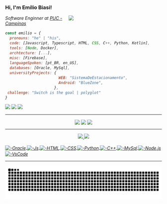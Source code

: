 ###  Hi, I'm Emílio Biasi!

<img align='right' src="https://i.pinimg.com/originals/32/3a/28/323a28121a50a9296e6775cc21918af2.gif" width="300">
<p><em>Software Enginner at <a href="https://www.puc-campinas.edu.br">PUC - Campinas</a>

```javascript
const emilio = {
  pronouns: "he" | "his",
  code: [Javascript, Typescript, HTML, CSS, C++, Python, Kotlin],
  tools: [Node, Docker],
  archtecture: [...],
  misc: [Firebase],
  languageSpoken: [pt_BR, en_US],
  databases: [Oracle, MySql],
  universityProjects: {
                        WEB: "SistemaDeEstacionamento",
                        Android: "BlueZone",
                      },
 challenge: "Switch is the goal | polyglot"
}
```
  
  <a href="https://www.instagram.com/emilio_biasi" target="_blank"><img src="https://img.shields.io/badge/-Instagram-%23E4405F?style=for-the-badge&logo=instagram&logoColor=white" target="_blank"></a>
  <a href = "mailto:ejbiasi@gmail.com"><img src="https://img.shields.io/badge/-Gmail-%23333?style=for-the-badge&logo=gmail&logoColor=white" target="_blank"></a>
  <a href= "https://www.linkedin.com/in/emílio-biasi-9b5323209/" target="_blank"><img src="https://img.shields.io/badge/-LinkedIn-%230077B5?style=for-the-badge&logo=linkedin&logoColor=white" target="_blank"></a> 
  <hr>

  
<div align="center">
  <img align='center' src="https://i.pinimg.com/originals/b4/5f/5e/b45f5ec39aded2b213a3a8139d0bab72.gif" width="250">
  <img align='center' src="https://i.pinimg.com/originals/b4/5f/5e/b45f5ec39aded2b213a3a8139d0bab72.gif" width="250">
  <img align='center' src="https://i.pinimg.com/originals/b4/5f/5e/b45f5ec39aded2b213a3a8139d0bab72.gif" width="250">
</div>
  <hr>
<div align="center">
  <a href="https://github.com/emiliobiasi">
  <img height="150em" src="https://github-readme-stats.vercel.app/api?username=emiliobiasi&show_icons=true&theme=white&include_all_commits=true&count_private=true"/>
  <img height="150em" src="https://github-readme-stats.vercel.app/api/top-langs/?username=emiliobiasi&layout=compact&langs_count=7&theme=white"/>
</div>
  
  <div style="display: inline_block"><br>
    
  <img align="center" alt="-Oracle" height="70" width="70" src="https://cdn.jsdelivr.net/gh/devicons/devicon/icons/oracle/oracle-original.svg" />
    
  <img align="center" alt="-Js" height="30" width="100" src="https://cdn.jsdelivr.net/gh/devicons/devicon/icons/javascript/javascript-plain.svg" />
  
  <img align="center" alt="-HTML" height="30" width="80" src="https://cdn.jsdelivr.net/gh/devicons/devicon/icons/html5/html5-plain.svg" />
  
  <img align="center" alt="-CSS" height="30" width="80" src="https://cdn.jsdelivr.net/gh/devicons/devicon/icons/css3/css3-plain.svg" />
  
  <img align="center" alt="-Python" height="30" width="100" src="https://cdn.jsdelivr.net/gh/devicons/devicon/icons/python/python-plain.svg" />
  
  <img align="center" alt="-C++" height="30" width="80" src="https://cdn.jsdelivr.net/gh/devicons/devicon/icons/cplusplus/cplusplus-line.svg" />
  
  <img align="center" alt="-MySql" height="35" width="80" src="https://cdn.jsdelivr.net/gh/devicons/devicon/icons/mysql/mysql-plain.svg" />

  <img align="center" alt="-Node.js" height="30" width="80" src="https://cdn.jsdelivr.net/gh/devicons/devicon/icons/nodejs/nodejs-plain.svg" />
    
  <img align="center" alt="-VsCode" height="30" width="80" src="https://cdn.jsdelivr.net/gh/devicons/devicon/icons/vscode/vscode-plain.svg" />


</div>
  
  <hr>
  
  <div> 

    
  ![Snake animation](https://github.com/emiliobiasi/emiliobiasi/blob/output/github-contribution-grid-snake.svg)
 
    
</div>

